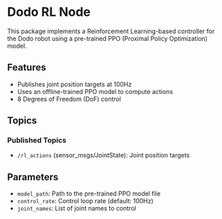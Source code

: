 # Dodo RL Node

This package implements a Reinforcement Learning-based controller for the Dodo robot using a pre-trained PPO (Proximal Policy Optimization) model.

## Features

- Publishes joint position targets at 100Hz
- Uses an offline-trained PPO model to compute actions
- 8 Degrees of Freedom (DoF) control

## Topics

### Published Topics
- `/rl_actions` (sensor_msgs/JointState): Joint position targets

## Parameters

- `model_path`: Path to the pre-trained PPO model file
- `control_rate`: Control loop rate (default: 100Hz)
- `joint_names`: List of joint names to control
